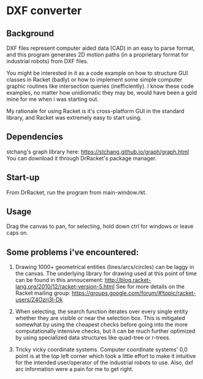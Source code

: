 # DXF converter

## Background
DXF files represent computer aided data (CAD) in an easy to parse format, and this program generates 2D motion paths (in a proprietary format for industrial robots) from DXF files.

You might be interested in it as a code example on how to structure GUI classes in Racket (badly) or how to implement some simple computer graphic routines like intersection queries (inefficiently). I know these code examples, no matter how unidiomatic they may be, would have been a gold mine for me when i was starting out.

My rationale for using Racket is it's cross-platform GUI in the standard library, and Racket was extremely easy to start using.

## Dependencies

stchang's graph library here: https://stchang.github.io/graph/graph.html
You can download it through DrRacket's package manager.

## Start-up

From DrRacket, run the program from main-window.rkt.

## Usage
Drag the canvas to pan, for selecting, hold down ctrl for windows or leave caps on.

## Some problems i've encountered:
1) Drawing 1000+ geometrical entities (lines/arcs/circles) can be laggy in the canvas. The underlying library for drawing used at this point of time can be found in this annoucement: http://blog.racket-lang.org/2010/12/racket-version-5.html
See for more details on the Racket mailing group: https://groups.google.com/forum/#!topic/racket-users/Z4Ozri3l-Dk

2) When selecting, the search function iterates over every single entity whether they are visible or near the selection box. This is mitigated somewhat by using the cheapest checks before going into the more computationally intensive checks, but it can be much further optimized by using specialized data structures like quad-tree or r-trees.

3) Tricky vicky coordinate systems. Computer coordinate systems' 0,0 point is at the top left corner which took a little effort to make it intuitive for the intended user/operator of the industrial robots to use. Also, dxf arc information were a pain for me to get right.
